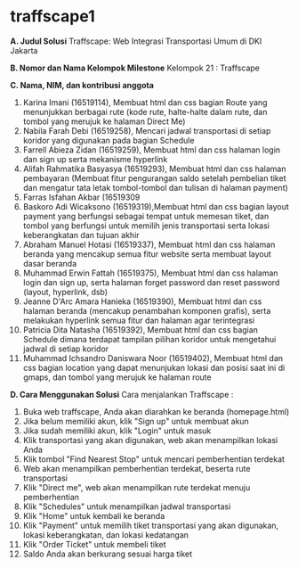 # traffscape1
**A. Judul Solusi**
Traffscape: Web Integrasi Transportasi Umum di DKI Jakarta

**B. Nomor dan Nama Kelompok Milestone**
Kelompok 21 : Traffscape

**C. Nama, NIM, dan kontribusi anggota**
1. Karina Imani (16519114), Membuat html dan css bagian Route yang menunjukkan berbagai rute (kode rute, halte-halte dalam rute, dan tombol yang merujuk ke halaman Direct Me)
2. Nabila Farah Debi (16519258), Mencari jadwal transportasi di setiap koridor yang digunakan pada bagian Schedule
3. Farrell Abieza Zidan (16519259), Membuat html dan css halaman login dan sign up serta mekanisme hyperlink
4.  Alifah Rahmatika Basyasya (16519293), Membuat html dan css halaman pembayaran (Membuat fitur pengurangan saldo setelah pembelian tiket dan mengatur tata letak tombol-tombol dan tulisan di halaman payment)
5. Farras Isfahan Akbar (16519309
6. Baskoro Adi Wicaksono (16519319),Membuat html dan css bagian layout payment yang berfungsi sebagai tempat untuk memesan tiket, dan tombol yang berfungsi untuk memilih jenis transportasi serta lokasi keberangkatan dan tujuan akhir
7. Abraham Manuel Hotasi (16519337), Membuat html dan css halaman beranda yang mencakup semua fitur website serta membuat layout dasar beranda
8. Muhammad Erwin Fattah (16519375), Membuat html dan css halaman login dan sign up, serta halaman forget password dan reset password (layout, hyperlink, dsb)
9. Jeanne D'Arc Amara Hanieka (16519390), Membuat html dan css halaman beranda (mencakup penambahan komponen grafis), serta melakukan hyperlink semua fitur dan halaman agar terintegrasi
10. Patricia Dita Natasha (16519392), Membuat html dan css bagian Schedule dimana terdapat tampilan pilihan koridor untuk mengetahui jadwal di setiap koridor
11. Muhammad Ichsandro Daniswara Noor (16519402), Membuat html dan css bagian location yang dapat menunjukan lokasi dan posisi saat ini di gmaps, dan tombol yang merujuk ke halaman route


**D. Cara Menggunakan Solusi**
Cara menjalankan Traffscape :
1. Buka web traffscape, Anda akan diarahkan ke beranda (homepage.html)
2. Jika belum memiliki akun, klik "Sign up" untuk membuat akun
3. Jika sudah memiliki akun, klik "Login" untuk masuk
2. Klik transportasi yang akan digunakan, web akan menampilkan lokasi Anda
3. Klik tombol "Find Nearest Stop" untuk mencari pemberhentian terdekat
4. Web akan menampilkan pemberhentian terdekat, beserta rute transportasi
5. Klik "Direct me", web akan menampilkan rute terdekat menuju pemberhentian
6. Klik "Schedules" untuk menampilkan jadwal transportasi
7. Klik "Home" untuk kembali ke beranda
8. Klik "Payment" untuk memilih tiket transportasi yang akan digunakan, lokasi keberangkatan, dan lokasi kedatangan
9. Klik "Order Ticket" untuk membeli tiket
10. Saldo Anda akan berkurang sesuai harga tiket
